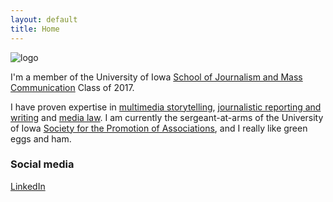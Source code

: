 ```yaml
---
layout: default
title: Home
---
```


![logo](public/ada.jpg)

I'm a member of the University of Iowa [School of Journalism and Mass Communication](http://clas.uiowa.edu/sjmc/) Class of 2017.

I have proven expertise in [multimedia storytelling](/), [journalistic reporting and writing](/#) and [media law](/#). I am currently the sergeant-at-arms of the University of Iowa [Society for the Promotion of Associations](/#), and I really like green eggs and ham.

### Social media

<!-- go to http://fontawesome.io/icons/ to see more icons -->
<p class="social-icons">
<a href="www.linkedin.com/in/hannah-soyer"><i class="fa fa-linkedin-square" aria-hidden="true"></i>LinkedIn</a>
</p>
